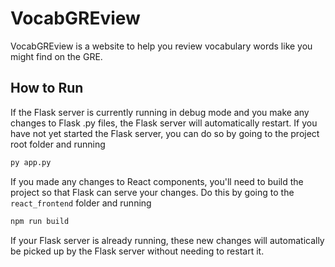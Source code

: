 # VocabGREview

VocabGREview is a website to help you review vocabulary words like you might find on the GRE.

## How to Run

If the Flask server is currently running in debug mode and you make any changes to Flask .py files, the Flask server will automatically restart.
If you have not yet started the Flask server, you can do so by going to the project root folder and running

```bash
py app.py
```

If you made any changes to React components, you'll need to build the project so that Flask can serve your changes.
Do this by going to the `react_frontend` folder and running

```bash
npm run build
```

If your Flask server is already running, these new changes will automatically be picked up by the Flask server without needing to restart it.
